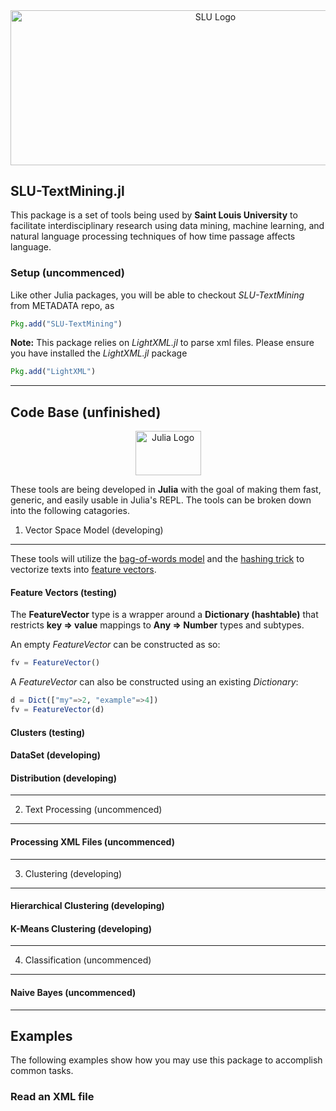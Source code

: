 <div align="center">

<a href="http://www.slu.edu/" target="_blank">
<img src="http://www.slu.edu/Images/marketing_communications/logos/Higher%20Purpose.%20Greater%20Good/HPGG_horizontal/HPGG_Horz_blue.jpg" alt="SLU Logo" width="640" height="247.5"></img>
</a>

</div>

## SLU-TextMining.jl



This package is a set of tools being used by **Saint Louis University** to facilitate interdisciplinary research using data mining, machine learning, and natural language processing techniques of how time passage affects language.

### Setup (uncommenced)

Like other Julia packages, you will be able to checkout *SLU-TextMining* from METADATA repo, as

```julia
Pkg.add("SLU-TextMining")
```

**Note:** This package relies on *LightXML.jl* to parse xml files. Please ensure you have installed the *LightXML.jl* package

```julia
Pkg.add("LightXML")
```

---
## Code Base (unfinished)



<div align="center">
<a href="http://julialang.org/" target="_blank">
<img src="http://julialang.org/images/logo_hires.png" alt="Julia Logo" width="105" height="71"></img>
</a>
</div>

These tools are being developed in **Julia** with the goal of making them fast, generic, and easily usable in Julia's REPL. The tools can be broken down into the following catagories.

1. Vector Space Model (developing)
------

These tools will utilize the [bag-of-words model](http://en.wikipedia.org/wiki/Bag-of-words_model) and the [hashing trick](http://en.wikipedia.org/wiki/Feature_hashing) to vectorize texts into [feature vectors](http://en.wikipedia.org/wiki/Feature_vector). 

#### Feature Vectors (testing)

The **FeatureVector** type is a wrapper around a **Dictionary (hashtable)** that restricts **key => value** mappings to **Any => Number** types and subtypes.

An empty *FeatureVector* can be constructed as so:
```julia
fv = FeatureVector()
```

A *FeatureVector* can also be constructed using an existing *Dictionary*: 
```julia
d = Dict(["my"=>2, "example"=>4])
fv = FeatureVector(d)
```

#### Clusters (testing)

#### DataSet (developing)

#### Distribution (developing)
---
2. Text Processing (uncommenced)
------
#### Processing XML Files (uncommenced)
---
3. Clustering (developing)
------
#### Hierarchical Clustering (developing)

#### K-Means Clustering (developing)
---
4. Classification (uncommenced)
------
#### Naive Bayes (uncommenced)
---
## Examples



The following examples show how you may use this package to accomplish common tasks.

### Read an XML file